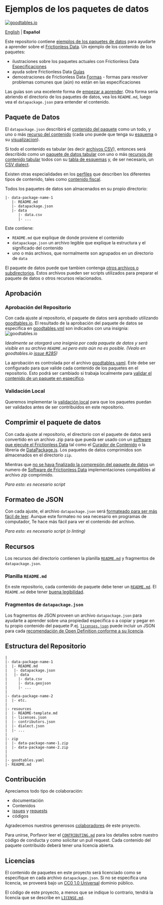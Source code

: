 # Ejemplos de los paquetes de datos

[![goodtables.io](https://goodtables.io/badge/github/frictionlessdata/example-data-packages.svg)](https://goodtables.io/github/frictionlessdata/example-data-packages)

[English](README.md) | **Español**

Este repositorio contiene [ejemplos de los paquetes de datos](https://github.com/frictionlessdata/example-data-packages/blob/master/datapackage-index.md) para ayudarte a aprender sobre el [Frictionless Data](https://frictionlessdata.io/). Un ejemplo de los contenido de los paquetes:

- ilustraciones sobre los paquetes actuales con Frictionless Data [Especificaciones](https://frictionlessdata.io/specs/)
- ayuda sobre Frictionless Data [Guías](https://frictionlessdata.io/guides/)
- demostraciones de Frictionless Data [Formas](https://frictionlessdata.io/specs/patterns/) - formas para resolver problemas comunes que (aún) no están en las especificaciones

Las guías son una excelente forma de [empezar a aprender](https://frictionlessdata.io/guides/). Otra forma sería abriendo el directorio de los paquetes de datos, vea los `README.md`, luego vea el `datapackage.json` para entender el contenido.

## Paquete de Datos

El `datapackage.json` describirá el [contenido del paquete](https://frictionlessdata.io/specs/data-package/) como un todo, y uno o más [recurso del contenido](https://frictionlessdata.io/specs/data-resource/) (cada uno puede que tenga su [esquema](https://frictionlessdata.io/specs/data-resource/#resource-schemas) o su [visualizacion](https://frictionlessdata.io/specs/views/)).

Si todo el contenido es tabular (es decir [archivos CSV](https://frictionlessdata.io/guides/csv/)), entonces será describido como un [paquete de datos tabular](https://frictionlessdata.io/specs/tabular-data-package/) con uno o más [recursos de contenido tabular](https://frictionlessdata.io/specs/tabular-data-package/) todos con su [tabla de esquemas](https://frictionlessdata.io/specs/table-schema/) y, de ser necesario, un [CSV dialect](https://frictionlessdata.io/specs/csv-dialect/).

Existen otras especialidades en los [perfiles](https://frictionlessdata.io/specs/profiles/) que describen los diferentes tipos de contenido, tales como [contenido fiscal](https://frictionlessdata.io/specs/fiscal-data-package/).

Todos los paquetes de datos son almacenados en su propio directorio:

```
|- data-package-name-1
   |- README.md
   |- datapackage.json
   |- data
      |- data.csv
      |- ...
```

Este contiene:

- `README.md` que explique de donde proviene el contenido
- `datapackage.json` un archivo legible que explique la estructura y el significado del contenido
- uno o más archivos, que normalmente son agrupados en un directorio de `data`

El paquete de datos puede que tambien contenga [otros archivos o subdirectorios](https://frictionlessdata.io/specs/data-package/#illustrative-structure). Estos archivos pueden ser scripts utilizados para preparar el paquete de datos o otros recursos relacionados.

## Aprobación

### Aprobación del Repositorio

Con cada ajuste al repositorio, el paquete de datos será aprobado utilizando [goodtables.io](http://goodtables.io/). El resultado de la aprobación del paquete de datos se especifica en [goodtables.yml](goodtables.yml) son indicados con una insignia: ![goodtables.io](https://goodtables.io/badge/github/frictionlessdata/example-data-packages.svg)

*Idealmente se otorgará una insignia por cada paquete de datos y será visible en su archivo `README.md`  pero esto aún no es posible. (Vealo en goodtables.io [issue #285](https://github.com/frictionlessdata/goodtables.io/issues/285))*

La aprobación es controlada por el archivo [goodtables.yaml](https://github.com/frictionlessdata/example-data-packages/blob/master/goodtables.yml). Este debe ser configurado para que valide cada contenido de los paquetes en el repositorio. Esto podrá ser cambiado si trabaja localmente para [validar el contenido de un paquete en especifico](https://github.com/frictionlessdata/goodtables.io/blob/master/docs/goodtables_yml.md).

### Validación Local

Queremos implementar la [validación local](https://github.com/frictionlessdata/example-data-packages/issues/6) para que los paquetes puedan ser validados antes de ser contribuidos en este repositorio.

## Comprimir el paquete de datos

Con cada ajuste al repositorio, el directorio con el paquete de datos será convertido en un archivo .zip para que pueda ser usado con un [software que ejecute el Frictionless Data](https://frictionlessdata.io/software/) tal como el [Curador de Contenido](http://data-curator.io) o la libreria de [DataPackage.js](https://github.com/frictionlessdata/datapackage-js). Los paquetes de datos comprimidos son almacenados en el directorio `zip`.

Mientras que [no se haya finalizado la compresión del paquete de datos](https://github.com/frictionlessdata/specs/issues/132) un numero de [Software de Frictionless Data](https://frictionlessdata.io/software/) implementaciones compatibles al archivo _zip_ comprimido.

*Para esto: es necesario script*

## Formateo de JSON

Con cada ajuste, el archivo `datapackage.json` será [formateado para ser más fácil de leer](https://frictionlessdata.io/guides/publish-faq/#alignment). Aunque este formateo no sea necesario en programas de computador, Te hace más fácil para ver el contenido del archivo.

*Para esto: es necesario script (o linting)*

## Recursos

Los recursos del directorio contienen la planilla [`README.md`](https://github.com/frictionlessdata/example-data-packages/blob/master/resources/README-template.md) y fragmentos de `datapackage.json`.

### Planilla `README.md`

En este repositorio, cada contenido de paquete debe tener un [`README.md`](https://github.com/frictionlessdata/example-data-packages/blob/master/resources/README-template.md). El `README.md` debe tener [buena legibilidad](https://frictionlessdata.io/guides/publish-faq/#readme).

### Fragmentos de `datapackage.json`

Los fragmentos de JSON proveen un archivo `datapackage.json` para ayudarte a aprender sobre una propiedad especifica o a copiar y pegar en tu propio contenido del paquete P.ej. [`licenses.json`](https://github.com/frictionlessdata/example-data-packages/blob/master/resources/licenses.json) puede incluir un JSON para cada [recomendación de Open Definition conforme a su licencia](http://opendefinition.org/licenses/#conformant-licenses).

## Estructura del Repositorio

```
|
|- data-package-name-1
|  |- README.md
|   |- datapackage.json
|   |- data
|     |- data.csv
|     |- data.geojson
|     |- ...
|     
|- data-package-name-2
|  |- etc.
|
|- resources
|  |- README-template.md
|  |- licenses.json
|  |- contributors.json
|  |- dialect.json
|  |- ...
|
|- zip
|  |- data-package-name-1.zip
|  |- data-package-name-2.zip
|
|
|- goodtables.yaml
|- README.md   

```

## Contribución

Apreciamos todo tipo de colaboración:
- documentación
- Contenidos
- [issues](https://github.com/frictionlessdata/example-data-packages/issues) y [requests](https://github.com/frictionlessdata/example-data-packages/issues)
- códigos

Agradecemos nuestros generosos [colaboradores](https://github.com/frictionlessdata/example-data-packages/graphs/contributors) de este proyecto.

Para unirse, Porfavor leer el [`CONTRIBUTING.md`](.github/CONTRIBUTING.md) para los detalles sobre nuestro código de conducta y como solicitar un pull request. Cada contenido del paquete contribuido deberá tener una licencia abierta.

## Licencias

El contenido de paquetes en este proyecto será licenciado como se especifique en cada archivo `datapackage.json`. Si no se especifica una licencia, se proveerá bajo un [CC0 1.0 Universal](https://creativecommons.org/publicdomain/zero/1.0/) dominio público.

El código de este proyecto, a menos que se indique lo contrario, tendrá la licencia que se describe en [`LICENSE.md`](LICENSE.md).
